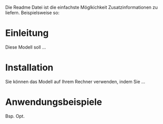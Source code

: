 Die Readme Datei ist die einfachste Möglkichkeit Zusatzinformationen zu liefern. Beispielsweise so:

# Einleitung

Diese Modell soll ...

# Installation

Sie können das Modell auf Ihrem Rechner verwenden, indem Sie ...

# Anwendungsbeispiele

Bsp. Opt.
